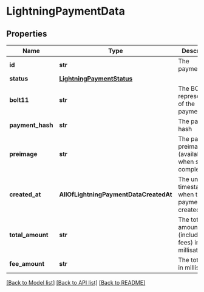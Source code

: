 # LightningPaymentData

## Properties
Name | Type | Description | Notes
------------ | ------------- | ------------- | -------------
**id** | **str** | The payment&#x27;s ID | [optional] 
**status** | [**LightningPaymentStatus**](LightningPaymentStatus.md) |  | [optional] 
**bolt11** | **str** | The BOLT11 representation of the payment | [optional] 
**payment_hash** | **str** | The payment hash | [optional] 
**preimage** | **str** | The payment preimage (available when status is complete) | [optional] 
**created_at** | **AllOfLightningPaymentDataCreatedAt** | The unix timestamp when the payment got created | [optional] 
**total_amount** | **str** | The total amount (including fees) in millisatoshi | [optional] 
**fee_amount** | **str** | The total fees in millisatoshi | [optional] 

[[Back to Model list]](../README.md#documentation-for-models) [[Back to API list]](../README.md#documentation-for-api-endpoints) [[Back to README]](../README.md)

